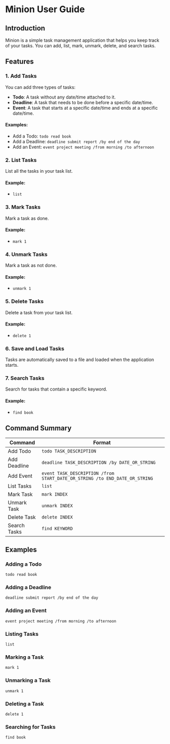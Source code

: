 # Minion User Guide

## Introduction
Minion is a simple task management application that helps you keep track of your tasks. You can add, list, mark, unmark, delete, and search tasks.

## Features

### 1. Add Tasks
You can add three types of tasks:
- **Todo**: A task without any date/time attached to it.
- **Deadline**: A task that needs to be done before a specific date/time.
- **Event**: A task that starts at a specific date/time and ends at a specific date/time.

#### Examples:
- Add a Todo: `todo read book`
- Add a Deadline: `deadline submit report /by end of the day`
- Add an Event: `event project meeting /from morning /to afternoon`

### 2. List Tasks
List all the tasks in your task list.

#### Example:
- `list`

### 3. Mark Tasks
Mark a task as done.

#### Example:
- `mark 1`

### 4. Unmark Tasks
Mark a task as not done.

#### Example:
- `unmark 1`

### 5. Delete Tasks
Delete a task from your task list.

#### Example:
- `delete 1`

### 6. Save and Load Tasks
Tasks are automatically saved to a file and loaded when the application starts.

### 7. Search Tasks
Search for tasks that contain a specific keyword.

#### Example:
- `find book`

## Command Summary
| Command | Format |
| ------- | ------ |
| Add Todo | `todo TASK_DESCRIPTION` |
| Add Deadline | `deadline TASK_DESCRIPTION /by DATE_OR_STRING` |
| Add Event | `event TASK_DESCRIPTION /from START_DATE_OR_STRING /to END_DATE_OR_STRING` |
| List Tasks | `list` |
| Mark Task | `mark INDEX` |
| Unmark Task | `unmark INDEX` |
| Delete Task | `delete INDEX` |
| Search Tasks | `find KEYWORD` |

## Examples
### Adding a Todo
```
todo read book
```

### Adding a Deadline
```
deadline submit report /by end of the day
```

### Adding an Event
```
event project meeting /from morning /to afternoon
```

### Listing Tasks
```
list
```

### Marking a Task
```
mark 1
```

### Unmarking a Task
```
unmark 1
```

### Deleting a Task
```
delete 1
```

### Searching for Tasks
```
find book
```